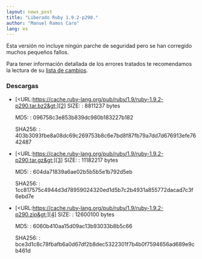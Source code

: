 ```yaml
---
layout: news_post
title: "Liberado Ruby 1.9.2-p290."
author: "Manuel Ramos Caro"
lang: es
---
```


Esta versión no incluye ningún parche de seguridad pero se han corregido
muchos pequeños fallos.

Para tener información detallada de los errores tratados te recomendamos
la lectura de su [lista de cambios][1].

### Descargas

* [&lt;URL:https://cache.ruby-lang.org/pub/ruby/1.9/ruby-1.9.2-p290.tar.bz2&gt;][2]
  SIZE:
  : 8811237 bytes

  MD5:
  : 096758c3e853b839dc980b183227b182

  SHA256:
  : 403b3093fbe8a08dc69c269753b8c6e7bd8f87fb79a7dd7d676913efe7642487

* [&lt;URL:https://cache.ruby-lang.org/pub/ruby/1.9/ruby-1.9.2-p290.tar.gz&gt;][3]
  SIZE:
  : 11182217 bytes

  MD5:
  : 604da71839a6ae02b5b5b5e1b792d5eb

  SHA256:
  : 1cc817575c4944d3d78959024320ed1d5b7c2b4931a855772dacad7c3f6ebd7e

* [&lt;URL:https://cache.ruby-lang.org/pub/ruby/1.9/ruby-1.9.2-p290.zip&gt;][4]
  SIZE:
  : 12600100 bytes

  MD5:
  : 6060b410aa15d09ac13b93033b8b5c66

  SHA256:
  : bce3d1c8c78fbafb6a0d67df2b8dec5322301f7b4b0f7594656ad689e9cb461d



[1]: http://svn.ruby-lang.org/repos/ruby/tags/v1_9_2_290/ChangeLog
[2]: https://cache.ruby-lang.org/pub/ruby/1.9/ruby-1.9.2-p290.tar.bz2
[3]: https://cache.ruby-lang.org/pub/ruby/1.9/ruby-1.9.2-p290.tar.gz
[4]: https://cache.ruby-lang.org/pub/ruby/1.9/ruby-1.9.2-p290.zip
